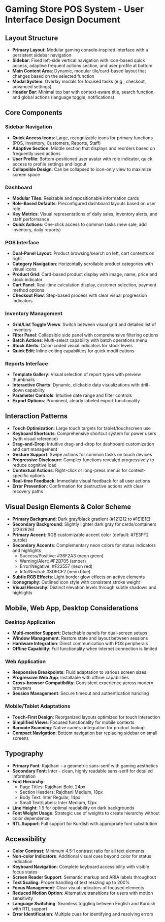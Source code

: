 # Gaming Store POS System - User Interface Design Document

## Layout Structure

- **Primary Layout**: Modular gaming console-inspired interface with a persistent sidebar navigation
- **Sidebar**: Fixed left-side vertical navigation with icon-based quick access, adaptive frequent actions section, and user profile at bottom
- **Main Content Area**: Dynamic, modular tile/card-based layout that changes based on the selected function
- **Modal System**: Overlay modals for focused tasks (e.g., checkout, advanced settings)
- **Header Bar**: Minimal top bar with context-aware title, search function, and global actions (language toggle, notifications)

## Core Components

### Sidebar Navigation

- **Quick Access Icons**: Large, recognizable icons for primary functions (POS, Inventory, Customers, Reports, Staff)
- **Adaptive Section**: Middle section that displays and reorders based on frequently used actions
- **User Profile**: Bottom-positioned user avatar with role indicator, quick access to profile settings and logout
- **Collapsible Design**: Can be collapsed to icon-only view to maximize screen space

### Dashboard

- **Modular Tiles**: Resizable and repositionable information cards
- **Role-Based Defaults**: Preconfigured dashboard layouts based on user role
- **Key Metrics**: Visual representations of daily sales, inventory alerts, and staff performance
- **Quick Actions**: One-click access to common tasks (new sale, add inventory, daily reports)

### POS Interface

- **Dual-Panel Layout**: Product browsing/search on left, cart contents on right
- **Category Navigation**: Horizontally scrollable product categories with visual icons
- **Product Grid**: Card-based product display with image, name, price and stock indicator
- **Cart Panel**: Real-time calculation display, customer selection, payment method options
- **Checkout Flow**: Step-based process with clear visual progression indicators

### Inventory Management

- **Grid/List Toggle Views**: Switch between visual grid and detailed list of inventory
- **Filter Panel**: Collapsible side panel with comprehensive filtering options
- **Batch Actions**: Multi-select capability with batch operations menu
- **Stock Alerts**: Color-coded visual indicators for stock levels
- **Quick Edit**: Inline editing capabilities for quick modifications

### Reports Interface

- **Template Gallery**: Visual selection of report types with preview thumbnails
- **Interactive Charts**: Dynamic, clickable data visualizations with drill-down capability
- **Parameter Controls**: Intuitive date range and filter controls
- **Export Options**: Prominent, clearly labeled export functionality

## Interaction Patterns

- **Touch Optimization**: Large touch targets for tablet/touchscreen use
- **Keyboard Shortcuts**: Comprehensive shortcut system for power users (with visual reference)
- **Drag-and-Drop**: Intuitive drag-and-drop for dashboard customization and cart management
- **Gesture Support**: Swipe actions for common tasks on touch devices
- **Progressive Disclosure**: Complex functions revealed progressively to reduce cognitive load
- **Contextual Actions**: Right-click or long-press menus for context-specific options
- **Real-time Feedback**: Immediate visual feedback for all user actions
- **Error Prevention**: Confirmation for destructive actions with clear recovery paths

## Visual Design Elements & Color Scheme

- **Primary Background**: Dark gray/black gradient (#121212 to #1E1E1E)
- **Secondary Background**: Slightly lighter dark gray for cards/containers (#262626)
- **Primary Accent**: RGB customizable accent color (default: #7E3FF2 purple)
- **Secondary Accents**: Complementary neon colors for status indicators and highlights
  - Success/Positive: #36F2A3 (neon green)
  - Warning/Alert: #F2B705 (amber)
  - Error/Negative: #F23557 (neon red)
  - Info/Neutral: #3D9CF2 (neon blue)
- **Subtle RGB Effects**: Light border glow effects on active elements
- **Iconography**: Outlined icon style with consistent stroke weight
- **Visual Hierarchy**: Distinct elevation levels through subtle shadows and highlights

## Mobile, Web App, Desktop Considerations

### Desktop Application

- **Multi-monitor Support**: Detachable panels for dual-screen setups
- **Window Management**: Restore state and layout between sessions
- **Hardware Integration**: Direct communication with POS peripherals
- **Offline Capability**: Full functionality when internet connection is limited

### Web Application

- **Responsive Breakpoints**: Fluid adaptation to various screen sizes
- **Progressive Web App**: Installable with offline capabilities
- **Cross-browser Compatibility**: Consistent experience across modern browsers
- **Session Management**: Secure timeout and authentication handling

### Mobile/Tablet Adaptations

- **Touch-First Design**: Reorganized layouts optimized for touch interaction
- **Simplified Views**: Focused functionality for mobile contexts
- **Barcode Scanning**: Native camera integration for product lookup
- **Compact Navigation**: Bottom navigation bar replacing sidebar on small screens

## Typography

- **Primary Font**: Rajdhani - a geometric sans-serif with gaming aesthetics
- **Secondary Font**: Inter - clean, highly readable sans-serif for detailed information
- **Font Hierarchy**:
  - Page Titles: Rajdhani Bold, 24px
  - Section Headers: Rajdhani Medium, 18px
  - Body Text: Inter Regular, 14px
  - Small Text/Labels: Inter Medium, 12px
- **Line Height**: 1.5 for optimal readability on dark backgrounds
- **Font Weight Usage**: Strategic use of weights to create hierarchy without color dependence
- **RTL Support**: Full support for Kurdish with appropriate font substitution

## Accessibility

- **Color Contrast**: Minimum 4.5:1 contrast ratio for all text elements
- **Non-color Indicators**: Additional visual cues beyond color for status indication
- **Keyboard Navigation**: Complete keyboard accessibility with visible focus states
- **Screen Reader Support**: Semantic markup and ARIA labels throughout
- **Text Scaling**: Proper handling of text resizing up to 200%
- **Focus Management**: Clear visual indicators of focused elements
- **Reduced Motion Option**: Alternative transitions for users with motion sensitivity
- **Language Switching**: Seamless toggling between English and Kurdish with RTL support
- **Error Identification**: Multiple cues for identifying and resolving errors
